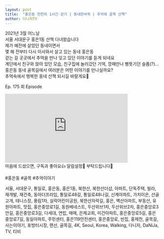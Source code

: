 ```yaml
---
layout: post
title:  "홍은동 천천히 1시간 걷기 | 동네한바퀴 | 추억에 골목 산책"
author: 다니자TV
---
```


<!-- 홍은동 천천히 1시간 걷기 | 동네한바퀴 | 추억에 골목 산책 -->

2021년 3월 어느날  
서울 서대문구 홍은1동 산책 다녀왔습니다  
제가 예전에 살았던 동네이면서  
몇 해 전부터 다시 이사와서 살고 있는 동네 홍은동  
걷는 길 곳곳에서 추억을 만나 잊고 있던 이야기를 듣게 되네요  
계단에서 친구와 앉아 있던 모습, 친구집에 놀러갔던 기억, 깡패만나 삥뜻기던 슬픔(?)...  
홍은동 동네 골목길에서 여러분은 어떤 이야기를 만나실까요?  
추억속에서 행복한 동네 산책 되시길 바랄게요🧡  

Ep. 175 회 Episode  

<div>
<iframe width="400" height="225" src="https://www.youtube.com/embed/rWTRDcXzqW8" frameborder="0" allow="accelerometer; autoplay; clipboard-write; encrypted-media; gyroscope; picture-in-picture" allowfullscreen></iframe>
</div>
마음에 드셨으면, 구독과 좋아요👍 알림설정🔔 부탁드립니다🎁  

#홍은동 #골목 #추억이야기

서울, 서대문구, 통일로, 홍은동, 홍은1동, 북한산, 북한산더샵, 아파트, 단독주택, 빌라, 재개발, 재건축, 동아더프라임, 통일로48길, 통일로48나길, 신계아파트, 가치이은, 산골고개, 테니스장, 풍림1차, 실락어린이공원, 북한산자락길, 홍은, 벽산아파트, 부동산, 유원아파트, 맛집, 홍은중앙로1길, 동원베네스트, 두산위브1차, 두산위브2차, 홍은중앙로3안길, 홍은중앙로3길, 다세대, 연립, 매매, 은제교회, 미건아파트, 홍은중앙로5길, 홍은중앙로7길, 동일아파트, 주민센터, 홍은119안전센터, 홍은중앙로, 빈집, 홍제천, 골목길, 사는이야기, 포방터시장, 랜선, 골목길, 4K, Seoul, Korea, Walking, 다니자, DaNiJa, TV, 티비